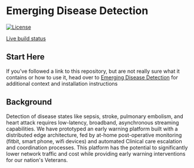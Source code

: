 # Emerging Disease Detection

[![License](https://img.shields.io/badge/License-Apache%202.0-blue.svg)](https://opensource.org/licenses/Apache-2.0)

[Live build status](https://util.hybrid-cloud-patterns.io/dashboard.php?pattern=mcgitops)

## Start Here

If you've followed a link to this repository, but are not really sure what it contains
or how to use it, head over to [Emerging Disease Detection](http://validatedpatters.io/emerging-disease-detection/)
for additional context and installation instructions

## Background

Detection of disease states like sepsis, stroke, pulmonary embolism, and heart attack requires low-latency, broadband, asynchronous streaming capabilities. We have prototyped an early warning platform built with a distributed edge architecture, fed by at-home post-operative monitoring (fitbit, smart phone, wifi devices) and automated Clinical care escalation and coordination processes. This platform has the potential to significantly lower network traffic and cost while providing early warning interventions for our nation's Veterans.
